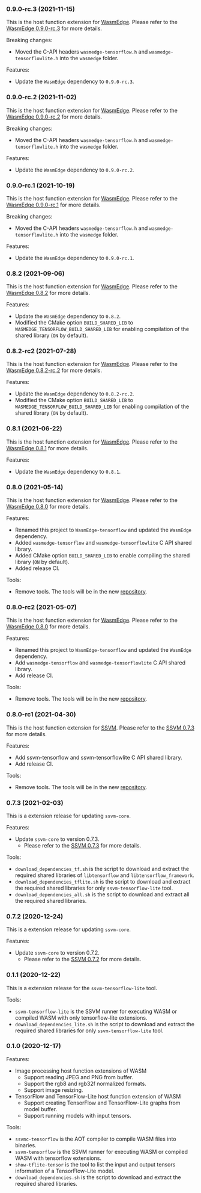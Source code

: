 ### 0.9.0-rc.3 (2021-11-15)

This is the host function extension for [WasmEdge](https://github.com/WasmEdge/WasmEdge).
Please refer to the [WasmEdge 0.9.0-rc.3](https://github.com/WasmEdge/WasmEdge/releases/tag/0.9.0-rc.3) for more details.

Breaking changes:

* Moved the C-API headers `wasmedge-tensorflow.h` and `wasmedge-tensorflowlite.h` into the `wasmedge` folder.

Features:

* Update the `WasmEdge` dependency to `0.9.0-rc.3`.

### 0.9.0-rc.2 (2021-11-02)

This is the host function extension for [WasmEdge](https://github.com/WasmEdge/WasmEdge).
Please refer to the [WasmEdge 0.9.0-rc.2](https://github.com/WasmEdge/WasmEdge/releases/tag/0.9.0-rc.2) for more details.

Breaking changes:

* Moved the C-API headers `wasmedge-tensorflow.h` and `wasmedge-tensorflowlite.h` into the `wasmedge` folder.

Features:

* Update the `WasmEdge` dependency to `0.9.0-rc.2`.

### 0.9.0-rc.1 (2021-10-19)

This is the host function extension for [WasmEdge](https://github.com/WasmEdge/WasmEdge).
Please refer to the [WasmEdge 0.9.0-rc.1](https://github.com/WasmEdge/WasmEdge/releases/tag/0.9.0-rc.1) for more details.

Breaking changes:

* Moved the C-API headers `wasmedge-tensorflow.h` and `wasmedge-tensorflowlite.h` into the `wasmedge` folder.

Features:

* Update the `WasmEdge` dependency to `0.9.0-rc.1`.

### 0.8.2 (2021-09-06)

This is the host function extension for [WasmEdge](https://github.com/WasmEdge/WasmEdge).
Please refer to the [WasmEdge 0.8.2](https://github.com/WasmEdge/WasmEdge/releases/tag/0.8.2) for more details.

Features:

* Update the `WasmEdge` dependency to `0.8.2`.
* Modified the CMake option `BUILD_SHARED_LIB` to `WASMEDGE_TENSORFLOW_BUILD_SHARED_LIB` for enabling compilation of the shared library (`ON` by default).

### 0.8.2-rc2 (2021-07-28)

This is the host function extension for [WasmEdge](https://github.com/WasmEdge/WasmEdge).
Please refer to the [WasmEdge 0.8.2-rc.2](https://github.com/WasmEdge/WasmEdge/releases/tag/0.8.2-rc.2) for more details.

Features:

* Update the `WasmEdge` dependency to `0.8.2-rc.2`.
* Modified the CMake option `BUILD_SHARED_LIB` to `WASMEDGE_TENSORFLOW_BUILD_SHARED_LIB` for enabling compilation of the shared library (`ON` by default).

### 0.8.1 (2021-06-22)

This is the host function extension for [WasmEdge](https://github.com/WasmEdge/WasmEdge).
Please refer to the [WasmEdge 0.8.1](https://github.com/WasmEdge/WasmEdge/releases/tag/0.8.1) for more details.

Features:

* Update the `WasmEdge` dependency to `0.8.1`.

### 0.8.0 (2021-05-14)

This is the host function extension for [WasmEdge](https://github.com/WasmEdge/WasmEdge).
Please refer to the [WasmEdge 0.8.0](https://github.com/WasmEdge/WasmEdge/releases/tag/0.8.0) for more details.

Features:

* Renamed this project to `WasmEdge-tensorflow` and updated the `WasmEdge` dependency.
* Added `wasmedge-tensorflow` and `wasmedge-tensorflowlite` C API shared library.
* Added CMake option `BUILD_SHARED_LIB` to enable compiling the shared library (`ON` by default).
* Added release CI.

Tools:

* Remove tools. The tools will be in the new [repository](https://github.com/second-state/WasmEdge-tensorflow-tools).

### 0.8.0-rc2 (2021-05-07)

This is the host function extension for [WasmEdge](https://github.com/WasmEdge/WasmEdge).
Please refer to the [WasmEdge 0.8.0](https://github.com/WasmEdge/WasmEdge/releases/tag/0.8.0) for more details.

Features:

* Renamed this project to `WasmEdge-tensorflow` and updated the `WasmEdge` dependency.
* Add `wasmedge-tensorflow` and `wasmedge-tensorflowlite` C API shared library.
* Add release CI.

Tools:

* Remove tools. The tools will be in the new [repository](https://github.com/second-state/WasmEdge-tensorflow-tools).

### 0.8.0-rc1 (2021-04-30)

This is the host function extension for [SSVM](https://github.com/second-state/SSVM).
Please refer to the [SSVM 0.7.3](https://github.com/second-state/SSVM/releases/tag/0.7.3) for more details.

Features:

* Add ssvm-tensorflow and ssvm-tensorflowlite C API shared library.
* Add release CI.

Tools:

* Remove tools. The tools will be in the new [repository](https://github.com/second-state/ssvm-tensorflow-tools).


### 0.7.3 (2021-02-03)

This is a extension release for updating `ssvm-core`.

Features:

* Update `ssvm-core` to version 0.7.3.
  * Please refer to the [SSVM 0.7.3](https://github.com/second-state/SSVM/releases/tag/0.7.3) for more details.

Tools:

* `download_dependencies_tf.sh` is the script to download and extract the required shared libraries of `libtensorflow` and `libtensorflow_framework`.
* `download_dependencies_tflite.sh` is the script to download and extract the required shared libraries for only `ssvm-tensorflow-lite` tool.
* `download_dependencies_all.sh` is the script to download and extract all the required shared libraries.


### 0.7.2 (2020-12-24)

This is a extension release for updating `ssvm-core`.

Features:

* Update `ssvm-core` to version 0.7.2.
  * Please refer to the [SSVM 0.7.2](https://github.com/second-state/SSVM/releases/tag/0.7.2) for more details.


### 0.1.1 (2020-12-22)

This is a extension release for the `ssvm-tensorflow-lite` tool.

Tools:

* `ssvm-tensorflow-lite` is the SSVM runner for executing WASM or compiled WASM with only tensorflow-lite extensions.
* `download_dependencies_lite.sh` is the script to download and extract the required shared libraries for only `ssvm-tensorflow-lite` tool.

### 0.1.0 (2020-12-17)

Features:

* Image processing host function extensions of WASM
  * Support reading JPEG and PNG from buffer.
  * Support the rgb8 and rgb32f normalized formats.
  * Support image resizing.
* TensorFlow and TensorFlow-Lite host function extension of WASM
  * Support creating TensorFlow and TensorFlow-Lite graphs from model buffer.
  * Support running models with input tensors.

Tools:

* `ssvmc-tensorflow` is the AOT compiler to compile WASM files into binaries.
* `ssvm-tensorflow` is the SSVM runner for executing WASM or compiled WASM with tensorflow extensions.
* `show-tflite-tensor` is the tool to list the input and output tensors information of a TensorFlow-Lite model.
* `download_dependencies.sh` is the script to download and extract the required shared libraries.
